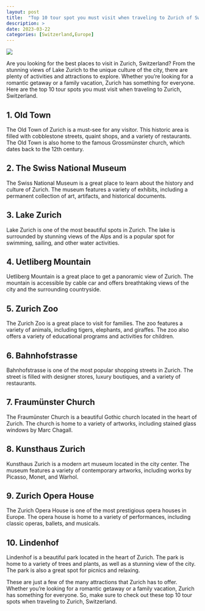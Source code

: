 ```yaml
---
layout: post
title:  "Top 10 tour spot you must visit when traveling to Zurich of Switzerland"
description: >
date: 2023-03-22
categories: [Switzerland,Europe]
---
```

<img src="https://source.unsplash.com/1600x900/?zurich,switzerland">

Are you looking for the best places to visit in Zurich, Switzerland? From the stunning views of Lake Zurich to the unique culture of the city, there are plenty of activities and attractions to explore. Whether you’re looking for a romantic getaway or a family vacation, Zurich has something for everyone. Here are the top 10 tour spots you must visit when traveling to Zurich, Switzerland.

## 1. Old Town

The Old Town of Zurich is a must-see for any visitor. This historic area is filled with cobblestone streets, quaint shops, and a variety of restaurants. The Old Town is also home to the famous Grossmünster church, which dates back to the 12th century.

## 2. The Swiss National Museum

The Swiss National Museum is a great place to learn about the history and culture of Zurich. The museum features a variety of exhibits, including a permanent collection of art, artifacts, and historical documents.

## 3. Lake Zurich

Lake Zurich is one of the most beautiful spots in Zurich. The lake is surrounded by stunning views of the Alps and is a popular spot for swimming, sailing, and other water activities.

## 4. Uetliberg Mountain

Uetliberg Mountain is a great place to get a panoramic view of Zurich. The mountain is accessible by cable car and offers breathtaking views of the city and the surrounding countryside.

## 5. Zurich Zoo

The Zurich Zoo is a great place to visit for families. The zoo features a variety of animals, including tigers, elephants, and giraffes. The zoo also offers a variety of educational programs and activities for children.

## 6. Bahnhofstrasse

Bahnhofstrasse is one of the most popular shopping streets in Zurich. The street is filled with designer stores, luxury boutiques, and a variety of restaurants.

## 7. Fraumünster Church

The Fraumünster Church is a beautiful Gothic church located in the heart of Zurich. The church is home to a variety of artworks, including stained glass windows by Marc Chagall.

## 8. Kunsthaus Zurich

Kunsthaus Zurich is a modern art museum located in the city center. The museum features a variety of contemporary artworks, including works by Picasso, Monet, and Warhol.

## 9. Zurich Opera House

The Zurich Opera House is one of the most prestigious opera houses in Europe. The opera house is home to a variety of performances, including classic operas, ballets, and musicals.

## 10. Lindenhof

Lindenhof is a beautiful park located in the heart of Zurich. The park is home to a variety of trees and plants, as well as a stunning view of the city. The park is also a great spot for picnics and relaxing.

These are just a few of the many attractions that Zurich has to offer. Whether you’re looking for a romantic getaway or a family vacation, Zurich has something for everyone. So, make sure to check out these top 10 tour spots when traveling to Zurich, Switzerland.